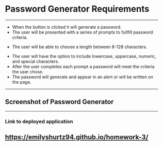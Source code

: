 # Password Generator Requirements
---

* When the button is clicked it will generate a password.
* The user will be presented with a series of prompts to fullfill password criteria.
+ The user will be able to choose a length between 8-128 characters.
* The user will have the option to include lowercase, uppercase, numeric, and special characters.
* After the user completes each prompt a password will meet the criteria the user chose.
* The password will generate and appear in an alert or will be written on the page.
---

## Screenshot of Password Generator


---

### Link to deployed application

https://emilyshurtz94.github.io/homework-3/
---